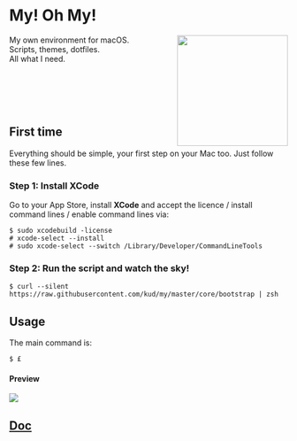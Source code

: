 # My! Oh My!

<img align="right" height="200" src="everybodydancenow.gif">

My own environment for macOS.<br>
Scripts, themes, dotfiles.<br>
All what I need.<br>

<br>
<br>
<br>
<br>

## First time

Everything should be simple, your first step on your Mac too. Just follow these few lines.

### Step 1: Install XCode

Go to your App Store, install **XCode** and accept the licence / install command lines / enable command lines via:

```shell
$ sudo xcodebuild -license
# xcode-select --install
# sudo xcode-select --switch /Library/Developer/CommandLineTools
```

### Step 2: Run the script and watch the sky!

```shell
$ curl --silent https://raw.githubusercontent.com/kud/my/master/core/bootstrap | zsh
```

## Usage

The main command is:

```shell
$ £
```

#### Preview

<img src="preview.png">

## [Doc](doc)
